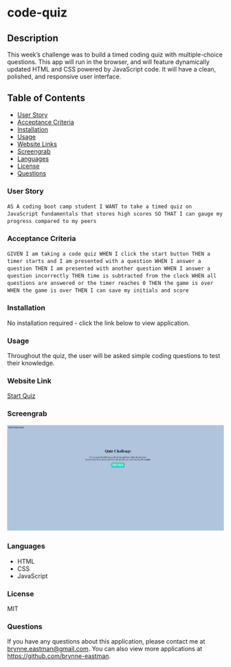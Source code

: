 # code-quiz

## Description
This week’s challenge was to build a timed coding quiz with multiple-choice questions. This app will run in the browser, and will feature dynamically updated HTML and CSS powered by JavaScript code. It will have a clean, polished, and responsive user interface.


## Table of Contents
* [User Story](#userStory)
* [Acceptance Criteria](#acceptanceCriteria)
* [Installation](*installation)
* [Usage](#usage)
* [Website Links](#websiteLinks)
* [Screengrab](#screengrab)
* [Languages](#languages)
* [License](#license)
* [Questions](questions)

### User Story
`AS A coding boot camp student
I WANT to take a timed quiz on JavaScript fundamentals that stores high scores
SO THAT I can gauge my progress compared to my peers`

### Acceptance Criteria
`GIVEN I am taking a code quiz
WHEN I click the start button
THEN a timer starts and I am presented with a question
WHEN I answer a question
THEN I am presented with another question
WHEN I answer a question incorrectly
THEN time is subtracted from the clock
WHEN all questions are answered or the timer reaches 0
THEN the game is over
WHEN the game is over
THEN I can save my initials and score`

### Installation
No installation required - click the link below to view application.

### Usage
Throughout the quiz, the user will be asked simple coding questions to test their knowledge.

### Website Link
[Start Quiz](https://brynne-eastman.github.io/Web_APIs_Challenge-Code_Quiz/)

### Screengrab
![screenshot](./assets/images/code-quiz.png)

### Languages
- HTML
- CSS
- JavaScript

### License
MIT

### Questions
If you have any questions about this application, please contact me at brynne.eastman@gmail.com. You can also view more applications at https://github.com/brynne-eastman.

